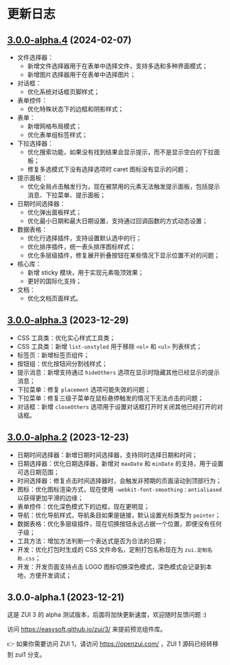 # 更新日志

## [3.0.0-alpha.4](https:///github.com/easysoft/zui/compare/v3.0.0-alpha.3...v3.0.0-alpha.4) (2024-02-07)

* 文件选择器：
  * 新增文件选择器用于在表单中选择文件，支持多选和多种界面模式；
  * 新增图片选择器用于在表单中选择图片；
* 对话框：
  * 优化系统对话框页脚样式；
* 表单控件：
  * 优化特殊状态下的边框和阴影样式；
* 表单：
  * 新增网格布局模式；
  * 优化表单组标签样式；
* 下拉选择器：
  * 优化搜索功能，如果没有找到结果会显示提示，而不是显示空白的下拉面板；
  * 修复多选模式下没有选择选项时 caret 图标没有显示的问题；
* 提示面板：
  * 优化全局点击触发行为，现在被禁用的元素无法触发提示面板，包括提示消息、下拉菜单、提示面板；
* 日期时间选择器：
  * 优化弹出面板样式；
  * 优化最小日期和最大日期设置，支持通过回调函数的方式动态设置；
* 数据表格：
  * 优化行选择插件，支持设置默认选中的行；
  * 优化排序插件，统一表头排序图标样式；
  * 优化多层级插件，修复展开折叠按钮在某些情况下显示位置不对的问题；
* 核心库：
  * 新增 sticky 模块，用于实现元素吸顶效果；
  * 更好的国际化支持；
* 文档：
  * 优化文档页面样式。

## [3.0.0-alpha.3](https://github.com/easysoft/zui/compare/v3.0.0-alpha.2...v3.0.0-alpha.3) (2023-12-29)

* CSS 工具类：优化实心样式工具类；
* CSS 工具类：新增 `list-unstyled` 用于移除 `<ol>` 和 `<ul>` 列表样式；
* 标签页：新增标签页组件；
* 按钮组：优化按钮间分割线样式；
* 提示消息：新增支持通过 `hideOthers` 选项在显示时隐藏其他已经显示的提示消息；
* 下拉菜单：修复 `placement` 选项可能失效的问题；
* 下拉菜单：修复三级子菜单在鼠标悬停触发的情况下无法点击的问题；
* 对话框：新增 `closeOthers` 选项用于设置对话框打开时关闭其他已经打开的对话框。

## [3.0.0-alpha.2](https://github.com/easysoft/zui/compare/v3.0.0-alpha.1...v3.0.0-alpha.2) (2023-12-23)

* 日期时间选择器：新增日期时间选择器，支持同时选择日期和时间；
* 日期选择器：优化日期选择器，新增对 `maxDate` 和 `minDate` 的支持，用于设置可选日期范围；
* 时间选择器：修复点击时间选择器时，会触发非预期的页面滚动到顶部行为；
* 图标：优化图标渲染方式，现在使用 `-webkit-font-smoothing：antialiased` 以获得更加平滑的边缘；
* 表单控件：优化深色模式下的边框，现在更明显；
* 导航：优化导航样式，导航条目如果是链接，默认设置光标类型为 `pointer`；
* 数据表格：优化多层级插件，现在切换按钮永远占据一个位置，即便没有任何子级；
* 工具方法：增加方法判断一个表达式是否为合法的日期；
* 开发：优化打包时生成的 CSS 文件命名，定制打包名称现在为 `zui.定制名称.css`；
* 开发：开发页面支持点击 LOGO 图标切换深色模式，深色模式会记录到本地，方便开发调试；

## 3.0.0-alpha.1 (2023-12-21)

这是 ZUI 3 的 alpha 测试版本，后面将加快更新速度，欢迎随时反馈问题 :)

访问 https://easysoft.github.io/zui/3/ 来提前预览组件库。

👉 如果你需要访问 ZUI 1，请访问 https://openzui.com/ ，ZUI 1 源码已经转移到 zui1 分支。
